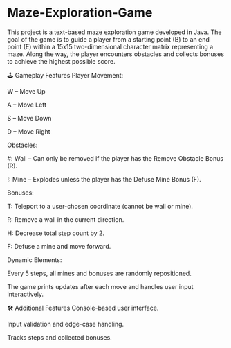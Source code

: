 # Maze-Exploration-Game
This project is a text-based maze exploration game developed in Java. 
The goal of the game is to guide a player from a starting point (B) to an end point (E) within a 15x15 two-dimensional character matrix representing a maze. Along the way, the player encounters obstacles and collects bonuses to achieve the highest possible score.

🕹️ Gameplay Features
Player Movement:

W – Move Up

A – Move Left

S – Move Down

D – Move Right

Obstacles:

#: Wall – Can only be removed if the player has the Remove Obstacle Bonus (R).

!: Mine – Explodes unless the player has the Defuse Mine Bonus (F).

Bonuses:

T: Teleport to a user-chosen coordinate (cannot be wall or mine).

R: Remove a wall in the current direction.

H: Decrease total step count by 2.

F: Defuse a mine and move forward.

Dynamic Elements:

Every 5 steps, all mines and bonuses are randomly repositioned.

The game prints updates after each move and handles user input interactively.

🛠️ Additional Features
Console-based user interface.

Input validation and edge-case handling.

Tracks steps and collected bonuses.
